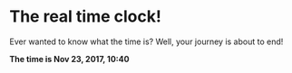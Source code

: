 # The real time clock!

Ever wanted to know what the time is? Well, your journey is about to end!

**The time is Nov 23, 2017, 10:40**